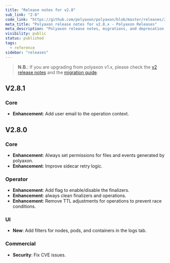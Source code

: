 ```yaml
---
title: "Release notes for v2.8"
sub_link: "2-8"
code_link: "https://github.com/polyaxon/polyaxon/blob/master/releases/2-8.md"
meta_title: "Polyaxon release notes for v2.8.x - Polyaxon Releases"
meta_description: "Polyaxon release notes, migrations, and deprecation notes for v2.8.x."
visibility: public
status: published
tags:
  - reference
sidebar: "releases"
---
```


> **N.B.**: If you are upgrading from polyaxon v1.x, please check the [v2 release notes](/docs/releases/2-0/) and the [migration guide](/docs/resources/migration/#migration-from-v1x-to-v2y).

## V2.8.1

### Core

 * **Enhancement**: Add user email to the operation context.

## V2.8.0

### Core

 * **Enhancement**: Always set permissions for files and events generated by polyaxon.
 * **Enhancement**: Improve sidecar retry logic.

### Operator

 * **Enhancement**: Add flag to enable/disable the finalizers.
 * **Enhancement**: always clean finalizers and operations.
 * **Enhancement**: Remove TTL adjustments for operations to prevent race conditions.

### UI

 * **New**: Add filters for nodes, pods, and containers in the logs tab.

### Commercial

 * **Security**: Fix CVE issues.
